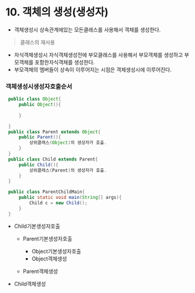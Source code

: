 # 10. 객체의 생성(생성자)
  - 객체생성시 상속관계에있는 모든클래스를 사용해서 객체를 생성한다.
  >클래스의 재사용
  - 자식객체생성시 자식객체생성전에 부모클래스를 사용해서 부모객체를 생성하고
    부모객체를 포함한자식객체를 생성한다.  
  - 부모객체의 멤버들이 상속이 이루어지는 시점은 객체생성시에 이루어진다.

  ### 객체생성시생성자호출순서
   
   ```java
    public class Object{
		public Object(){
			
		}	

	}
	public class Parent extends Object{
		public Parent(){
			상위클래스(Object)의 생성자가 호출.
		}
	}
	public class Child extends Parent{
		public Child(){
			상위클래스(Parent)의 생성자가 호출.
		}
	}

	public class ParentChildMain{
		public static void main(String[] args){
			Child c = new Child();
		}
	}

   ```


- Child기본생성자호출
  
  - Parent기본생성자호출
    
    - Object기본생성자호출
    - Object객체생성
      
  - Parent객체생성
    
- Child객체생성
	
	   	 
     
   
